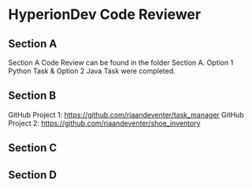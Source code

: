 # HyperionDev Code Reviewer

## Section A

Section A Code Review can be found in the folder Section A.  Option 1 Python Task & Option 2 Java Task were completed.

## Section B

GitHub Project 1: https://github.com/riaandeventer/task_manager
GitHub Project 2: https://github.com/riaandeventer/shoe_inventory

## Section C



## Section D



